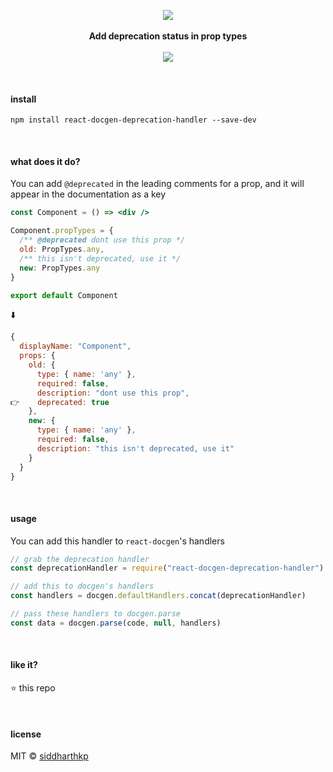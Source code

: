 <p align="center">
  <img src="https://raw.githubusercontent.com/siddharthkp/react-docgen-deprecation-handler/master/logo.png" />
  <br><br>
  <b>Add deprecation status in prop types</b>
  <br><br>
  <img src="https://travis-ci.org/siddharthkp/react-docgen-deprecation-handler.svg?branch=master&maxAge=3600"/>
</p>

&nbsp;

#### install

```
npm install react-docgen-deprecation-handler --save-dev
```

&nbsp;

#### what does it do?

You can add `@deprecated` in the leading comments for a prop,
and it will appear in the documentation as a key

```jsx
const Component = () => <div />

Component.propTypes = {
  /** @deprecated dont use this prop */
  old: PropTypes.any,
  /** this isn't deprecated, use it */
  new: PropTypes.any
}

export default Component
```

⬇️

```js
{
  displayName: "Component",
  props: {
    old: {
      type: { name: 'any' },
      required: false,
      description: "dont use this prop",
👉    deprecated: true
    },
    new: {
      type: { name: 'any' },
      required: false,
      description: "this isn't deprecated, use it"
    }
  }
}
```

&nbsp;

#### usage

You can add this handler to `react-docgen`'s handlers

```js
// grab the deprecation handler
const deprecationHandler = require("react-docgen-deprecation-handler")

// add this to docgen's handlers
const handlers = docgen.defaultHandlers.concat(deprecationHandler)

// pass these handlers to docgen.parse
const data = docgen.parse(code, null, handlers)
```

&nbsp;

#### like it?

:star: this repo

&nbsp;

#### license

MIT © [siddharthkp](https://github.com/siddharthkp)
